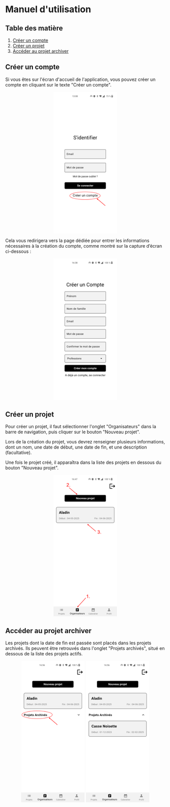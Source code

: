 # Manuel d'utilisation

## Table des matière
1. [Créer un compte](#créer-un-compte)
2. [Créer un projet](#créer-un-projet)
3. [Accéder au projet archiver](#accéder-au-projet-archiver)

## Créer un compte
Si vous êtes sur l'écran d'accueil de l'application, vous pouvez créer un compte en cliquant sur le texte "Créer un compte".

<img src="images/createAccount1.svg" alt="Créer un compte" width="200" style="display:block; margin:auto;" />

Cela vous redirigera vers la page dédiée pour entrer les informations nécessaires à la création du compte, comme montré sur la capture d’écran ci-dessous :

<p style="text-align: center"><img src="images/createAccount2.jpg" width="200"></p>


## Créer un projet
Pour créer un projet, il faut sélectionner l'onglet "Organisateurs" dans la barre de navigation, puis cliquer sur le bouton "Nouveau projet".

Lors de la création du projet, vous devrez renseigner plusieurs informations, dont un nom, une date de début, une date de fin, et une description (facultative).

Une fois le projet créé, il apparaîtra dans la liste des projets en dessous du bouton "Nouveau projet".


<p align="center"><img src="images/createProject1.svg" width="200"></p>

## Accéder au projet archiver
Les projets dont la date de fin est passée sont placés dans les projets archivés. Ils peuvent être retrouvés dans l'onglet "Projets archivés", situé en dessous de la liste des projets actifs.

<p align="center"><img src="images/projetsArchives1.svg" width="200"> <img src="images/projetsArchives2.jpg" width="200">
</p>